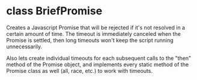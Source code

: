 # class BriefPromise
Creates a Javascript Promise that will be rejected if it's not resolved in a certain amount of time. The timeout is immediately canceled when the Promise is settled, then long timeouts won't keep the script running unnecessarily.

Also lets create individual timeouts for each subsequent calls to the "then" method of the Promise object, and implements every static method of the Promise class as well (all, race, etc.) to work with timeouts.
